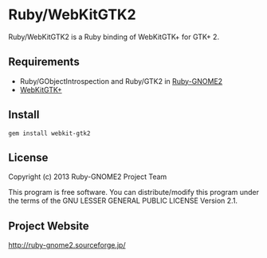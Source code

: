 # Ruby/WebKitGTK2

Ruby/WebKitGTK2 is a Ruby binding of WebKitGTK+ for GTK+ 2.

## Requirements

* Ruby/GObjectIntrospection and Ruby/GTK2 in
  [Ruby-GNOME2](http://ruby-gnome2.sourceforge.jp/)
* [WebKitGTK+](http://webkitgtk.org/)

## Install

    gem install webkit-gtk2

## License

Copyright (c) 2013 Ruby-GNOME2 Project Team

This program is free software. You can distribute/modify this program
under the terms of the GNU LESSER GENERAL PUBLIC LICENSE Version 2.1.

## Project Website

http://ruby-gnome2.sourceforge.jp/
